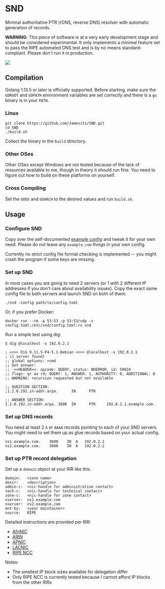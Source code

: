 # SND

Minimal authoritative PTR (rDNS, reverse DNS) resolver with automatic generation of records.

**WARNING**: This piece of software is at a very early development stage and should be considered experimental. It only implements a minimal feature set to pass the RIPE automated DNS test and is by no means standard-compliant. Please don't run it in production. 

[![](https://images.microbadger.com/badges/image/jamesits/snd.svg)](https://microbadger.com/images/jamesits/snd "Get your own image badge on microbadger.com")

## Compilation

Golang 1.13.5 or later is officially supported. Before starting, make sure the `GOROOT` and `GOPATH` environment variables are set correctly and there is a `go` binary is in your `PATH`.

### Linux

```shell
git clone https://github.com/Jamesits/SND.git
cd SND
./build.sh
```

Collect the binary in the `build` directory.

### Other OSes

Other OSes except Windows are not tested because of the lack of resources available to me, though in theory it should run fine. You need to figure out how to build on these platforms on yourself.

### Cross Compiling

Set the `GOOS` and `GOARCH` to the desired values and run `build.sh`.

## Usage

### Configure SND

Copy over the self-documented [example config](examples/config.toml) and tweak it for your own need. Please do not leave any `example.com` things in your own config. 

Currently no strict config file format checking is implemented -- you might crash the program if some keys are missing. 

### Set up SND

In most cases you are going to need 2 servers (or 1 with 2 different IP addresses if you don't care about availability issues). Copy the exact same config file to both servers and launch SND on both of them:

```shell
./snd -config path/to/config.toml
```

Or, if you prefer Docker:

```shell
docker run --rm -p 53:53 -p 53:53/udp -v config.toml:/etc/snd/config.toml:ro snd
```

Run a simple test using dig:

```shell
$ dig @localhost -x 192.0.2.1

; <<>> DiG 9.11.5-P4-5.1-Debian <<>> @localhost -x 192.0.2.1
; (1 server found)
;; global options: +cmd
;; Got answer:
;; ->>HEADER<<- opcode: QUERY, status: NOERROR, id: 50924
;; flags: qr aa rd; QUERY: 1, ANSWER: 1, AUTHORITY: 0, ADDITIONAL: 0
;; WARNING: recursion requested but not available

;; QUESTION SECTION:
;1.2.0.192.in-addr.arpa.      IN      PTR

;; ANSWER SECTION:
1.2.0.192.in-addr.arpa. 3600  IN      PTR     192.0.2.1.example.com.
```

### Set up DNS records

You need at least 2 `A` or `AAAA` records pointing to each of your SND servers. You might need to set them up as glue records based on your actual config.

```
ns1.example.com.	3600	IN	A	192.0.2.1
ns2.example.com.	3600	IN	A	192.0.2.2
```

### Set up PTR record delegation

Set up a `domain` object at your RIR like this. 

```
domain:   <zone name>
descr:    <description>
admin-c:  <nic-handle for administrative contact>
tech-c:   <nic-handle for technical contact>
zone-c:   <nic-handle for zone contact>
nserver:  ns1.example.com
nserver:  ns2.example.com
mnt-by:   <your maintainer>
source:   RIPE
```

Detailed instructions are provided per RIR:

* [AfriNIC](https://afrinic.net/support/requesting-reverse-delegation)
* [ARIN](https://www.arin.net/resources/manage/reverse/)
* [APNIC](https://www.apnic.net/manage-ip/manage-resources/reverse-dns/)
* [LACNIC](https://www.lacnic.net/685/2/lacnic/5-delegation-of-reverse-resolution)
* [RIPE NCC](https://www.ripe.net/manage-ips-and-asns/db/support/configuring-reverse-dns)

Notes:

* The smallest IP block sizes available for delegation differ
* Only RIPE NCC is currently tested because I cannot afford IP blocks from the other RIRs
